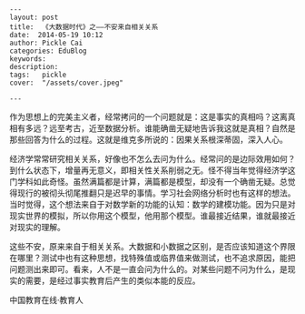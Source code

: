 
    ---
    layout: post  
    title:  《大数据时代》之——不安来自相关关系  
    date:  2014-05-19 10:12  
    author: Pickle Cai  
    categories: EduBlog  
    keywords: 
    description:   
    tags:	pickle   
    cover:  "/assets/cover.jpeg"  

    ---  
    
作为思想上的完美主义者，经常拷问的一个问题就是：这是事实的真相吗？这离真相有多远？远至考古，近至数据分析。谁能确凿无疑地告诉我这就是真相？自然是那些回答为什么的过程。这就是维克多所说的：因果关系根深蒂固，深入人心。

经济学常常研究相关关系，好像也不怎么去问为什么。经常问的是边际效用如何？到什么状态下，增量再无意义，即相关性关系削弱之无。怪不得当年觉得经济学这门学科如此奇怪。虽然满篇都是计算，满篇都是模型，却没有一个确凿无疑。总觉得现行的被彻头彻尾推翻只是迟早的事情。学习社会网络分析时也有这样的想法。当时觉得，这个想法来自于对数学新的功能的认知：数学的建模功能。因为只是对现实世界的模拟，所以你用这个模型，他用那个模型。谁最接近结果，谁就最接近对现实的理解。

这些不安，原来来自于相关关系。大数据和小数据之区别，是否应该知道这个界限在哪里？测试中也有这种思想，找特殊值或临界值来做测试，也不追求原因，能把问题测出来即可。看来，人不是一直会问为什么的。对某些问题不问为什么，是现实的需要，是经过事实教育后产生的类似本能的反应。



		    
 中国教育在线·教育人

